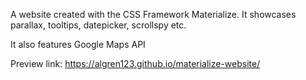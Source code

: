 A website created with the CSS Framework Materialize. It showcases parallax, tooltips, datepicker, scrollspy etc.

It also features Google Maps API

Preview link: https://algren123.github.io/materialize-website/

